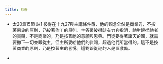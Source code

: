 ```yaml
---
title: 慈善
---
```


- 太20章15節 註1
彼得在十九27與主講條件時，他的觀念全然是商業的，不按著恩典的原則，乃按著作工的原則。主答覆彼得時有力的指明，祂對跟從祂者的賞賜，不是商業的，乃是按著祂的意願和恩典。門徒要得著諸天的國，就需要撇下一切並跟從主，但主所要給他們的賞賜，超過他們所當得的。這不是按著商業的原則，乃是按著主的喜悅。這對跟從祂的人是個激勵。

- 
